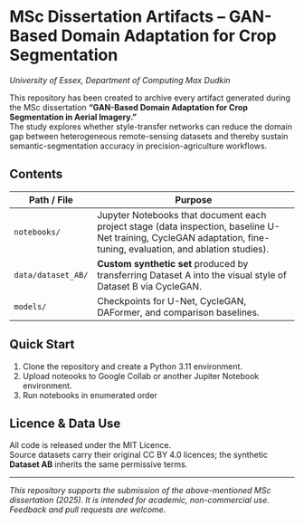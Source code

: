 # MSc Dissertation Artifacts – GAN-Based Domain Adaptation for Crop Segmentation  
*University of Essex, Department of Computing*
*Max Dudkin*

This repository has been created to archive every artifact generated during the MSc dissertation **“GAN-Based Domain Adaptation for Crop Segmentation in Aerial Imagery.”**  
The study explores whether style-transfer networks can reduce the domain gap between heterogeneous remote-sensing datasets and thereby sustain semantic-segmentation accuracy in precision-agriculture workflows.

## Contents
| Path / File | Purpose |
|-------------|---------|
| `notebooks/` | Jupyter Notebooks that document each project stage (data inspection, baseline U-Net training, CycleGAN adaptation, fine-tuning, evaluation, and ablation studies). |
| `data/dataset_AB/` | **Custom synthetic set** produced by transferring Dataset A into the visual style of Dataset B via CycleGAN. |
| `models/` | Checkpoints for U-Net, CycleGAN, DAFormer, and comparison baselines. |

## Quick Start
1. Clone the repository and create a Python 3.11 environment.  
2. Upload noteooks to Google Collab or another Jupiter Notebook environment.
3. Run notebooks in enumerated order

## Licence & Data Use
All code is released under the MIT Licence.  
Source datasets carry their original CC BY 4.0 licences; the synthetic **Dataset AB** inherits the same permissive terms.

---

*This repository supports the submission of the above-mentioned MSc dissertation (2025). It is intended for academic, non-commercial use. Feedback and pull requests are welcome.*
